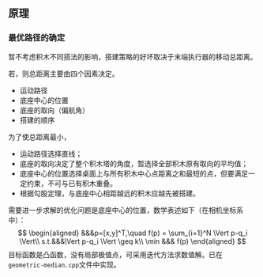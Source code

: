 ## 原理

### 最优路径的确定

暂不考虑积木不同搭法的影响，搭建策略的好坏取决于末端执行器的移动总距离。

若，则总距离主要由四个因素决定。

- 运动路径
- 底座中心的位置
- 底座的取向（偏航角）
- 搭建的顺序

为了使总距离最小，

- 运动路径选择直线；
- 底座的取向决定了整个积木塔的角度，暂选择全部积木原有取向的平均值；
- 底座中心的位置选择桌面上与所有积木中心点距离之和最短的点，但要满足一定约束，不可与已有积木重叠。
- 根据勾股定理，与底座中心相距越远的积木应越先被搭建。

需要进一步求解的优化问题是底座中心的位置，数学表述如下（在相机坐标系中）：
$$
\begin{aligned}
&&&p=[x,y]^T,\quad f(p) = \sum_{i=1}^N \Vert p-q_i \Vert\\
s.t.&&&\Vert p-q_i \Vert \geq k\\
\min &&& f(p)
\end{aligned}
$$
目标函数是凸函数，没有局部极值点，可采用迭代方法求数值解。已在`geometric-median.cpp`文件中实现。

